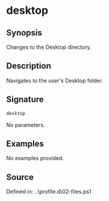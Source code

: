 # desktop

## Synopsis

Changes to the Desktop directory.

## Description

Navigates to the user's Desktop folder.

## Signature

```powershell
desktop
```

No parameters.

## Examples

No examples provided.

## Source

Defined in: ..\profile.d\02-files.ps1
